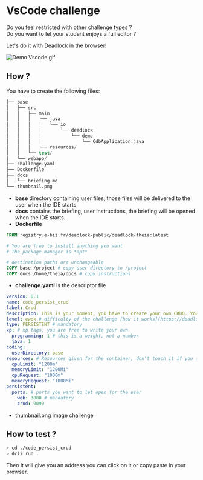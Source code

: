 # VsCode challenge

Do you feel restricted with other challenge types ?  
Do you want to let your student enjoys a full editor ?

Let's do it with Deadlock in the browser!

![Demo Vscode gif](/challenge-documentation/img/demo-vscode.gif)


## How ?

You have to create the following files:

```S
├── base
│   ├── src   
│   │   ├── main   
│   │   │   ├── java                  
│   │   │   │   └── io
│   │   │   │       └── deadlock
│   │   │   │           └── demo
│   │   │   │               └── CdbApplication.java
│   │   │   └── resources/
│   │   └── test/
│   └── webapp/
├── challenge.yaml
├── Dockerfile
├── docs
│   └── briefing.md
└── thumbnail.png
```

* **base** directory containing user files, those files will be delivered to the user when the IDE starts.
* **docs** contains the briefing, user instructions, the briefing will be opened when the IDE starts. 
* **Dockerfile**
```Dockerfile
FROM registry.e-biz.fr/deadlock-public/deadlock-theia:latest

# You are free to install anything you want
# The package manager is *apt*

# destination paths are unchangeable
COPY base /project # copy user directory to /project
COPY docs /home/theia/docs # copy instructions
```
* **challenge.yaml** is the descriptor file
```Yaml
version: 0.1
name: code_persist_crud
label: Crud
description: This is your moment, you have to create your own CRUD. Your customer requested you to build a Computer DataBase application (codename *CDB*).
level: ewok # difficulty of the challenge [how it works](https://deadlock-resources.github.io/challenge-documentation/#level)
type: PERSISTENT # mandatory
xp: # xp tags, you are free to write your own
  programming: 1 # this is a weight, not a number
  java: 1
coding:
  userDirectory: base
resources: # Resources given for the container, don't touch it if you are not comfortable with
  cpuLimit: "1200m"
  memoryLimit: "1200Mi"
  cpuRequest: "1000m"
  memoryRequest: "1000Mi"
persistent:
  ports: # ports you want to let open for the user
    web: 3000 # mandatory
    crud: 9090
```
* thumbnail.png image challenge 


## How to test ?
```Bash
> cd ./code_persist_crud
> dcli run .
```
Then it will give you an address you can click on it or copy paste in your browser.
